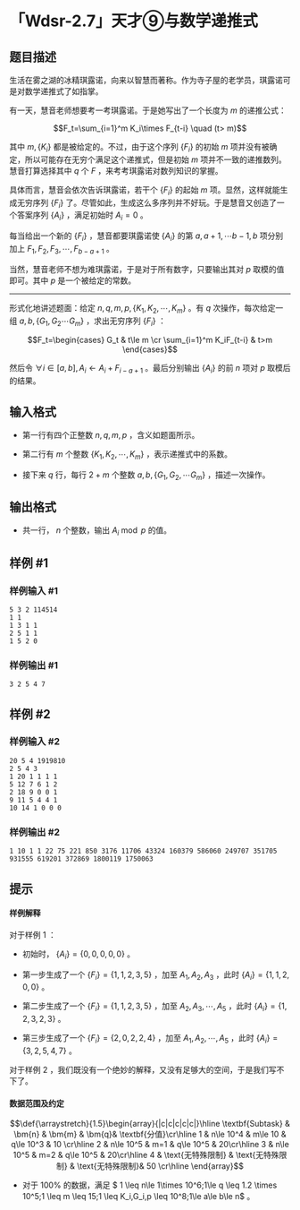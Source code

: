 # 「Wdsr-2.7」天才⑨与数学递推式

## 题目描述

生活在雾之湖的冰精琪露诺，向来以智慧而著称。作为寺子屋的老学员，琪露诺可是对数学递推式了如指掌。

有一天，慧音老师想要考一考琪露诺。于是她写出了一个长度为 $m$ 的递推公式：

$$F_t=\sum_{i=1}^m K_i\times F_{t-i} \quad (t> m)$$

其中 $m,\{K_i\}$ 都是被给定的。不过，由于这个序列 $\{F_i\}$ 的初始 $m$ 项并没有被确定，所以可能存在无穷个满足这个递推式，但是初始 $m$ 项并不一致的递推数列。慧音打算选择其中 $q$ 个 $F$ ，来考考琪露诺对数列知识的掌握。

具体而言，慧音会依次告诉琪露诺，若干个 $\{F_i\}$ 的起始 $m$ 项。显然，这样就能生成无穷序列 $\{F_i\}$ 了。尽管如此，生成这么多序列并不好玩。于是慧音又创造了一个答案序列 $\{A_i\}$ ，满足初始时 $A_i=0$ 。

每当给出一个新的 $\{F_i\}$ ，慧音都要琪露诺使 $\{A_i\}$ 的第 $a,a+1,\cdots b-1,b$ 项分别加上 $F_1,F_2,F_3,\cdots,F_{b-a+1}$ 。

当然，慧音老师不想为难琪露诺，于是对于所有数字，只要输出其对 $p$ 取模的值即可。其中 $p$ 是一个被给定的常数。

---

形式化地讲述题面：给定 $n,q,m,p,\{K_1,K_2,\cdots ,K_m\}$ 。有 $q$ 次操作，每次给定一组 $a,b,\{G_1,G_2\cdots G_m\}$ ，求出无穷序列 $\{F_i\}$ ：

$$F_t=\begin{cases}
G_t & t\le m \cr
\sum_{i=1}^m K_iF_{t-i} & t>m
\end{cases}$$

然后令 $\forall i\in [a,b] ,A_i\gets A_i+F_{i-a+1}$ 。最后分别输出 $\{A_i\}$ 的前 $n$ 项对 $p$ 取模后的结果。

## 输入格式

- 第一行有四个正整数 $n,q,m,p$ ，含义如题面所示。

- 第二行有 $m$ 个整数 $\{K_1,K_2,\cdots ,K_m\}$ ，表示递推式中的系数。

- 接下来 $q$ 行，每行 $2+m$ 个整数 $a,b,\{G_1,G_2,\cdots G_m\}$ ，描述一次操作。

## 输出格式

- 共一行， $n$ 个整数，输出 $A_i \bmod p$ 的值。

## 样例 #1

### 样例输入 #1
```
5 3 2 114514
1 1
1 3 1 1
2 5 1 1
1 5 2 0
```

### 样例输出 #1

```
3 2 5 4 7
```

## 样例 #2

### 样例输入 #2
```
20 5 4 1919810
2 5 4 3
1 20 1 1 1 1
5 12 7 6 1 2
2 18 9 0 0 1
9 11 5 4 4 1
10 14 1 0 0 0
```

### 样例输出 #2

```
1 10 1 1 22 75 221 850 3176 11706 43324 160379 586060 249707 351705 931555 619201 372869 1800119 1750063
```

## 提示

#### 样例解释

对于样例 $1$ ：

- 初始时， $\{A_i\}=\{0,0,0,0,0\}$ 。

- 第一步生成了一个 $\{F_i\}=\{1,1,2,3,5\}$ ，加至 $A_1,A_2,A_3$ ，此时 $\{A_i\}=\{1,1,2,0,0\}$ 。

- 第二步生成了一个 $\{F_i\}=\{1,1,2,3,5\}$ ，加至 $A_2,A_3,\cdots ,A_5$ ，此时 $\{A_i\}=\{1,2,3,2,3\}$ 。

- 第三步生成了一个 $\{F_i\}=\{2,0,2,2,4\}$ ，加至 $A_1,A_2,\cdots ,A_5$ ，此时 $\{A_i\}=\{3,2,5,4,7\}$ 。

对于样例 $2$ ，我们既没有一个绝妙的解释，又没有足够大的空间，于是我们写不下了。

#### 数据范围及约定

$$\def{\arraystretch}{1.5}\begin{array}{|c|c|c|c|c|}\hline
\textbf{Subtask} & \bm{n} & \bm{m} & \bm{q}& \textbf{分值}\cr\hline
1 & n\le  10^4 & m\le 10 & q\le 10^3 & 10 \cr\hline
2 & n\le  10^5 & m=1 & q\le 10^5  & 20\cr\hline
3 & n\le  10^5 & m=2 & q\le 10^5 & 20\cr\hline
4 & \text{无特殊限制} & \text{无特殊限制} & \text{无特殊限制}& 50 \cr\hline
\end{array}$$

- 对于 $100\%$ 的数据，满足 $ 1 \leq n\le 1\times 10^6;1\le q \leq 1.2 \times 10^5;1 \leq m \leq 15;1 \leq K_i,G_i,p \leq 10^8;1\le a\le b\le n$ 。
